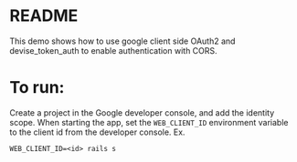 # README

This demo shows how to use google client side OAuth2 and devise_token_auth to enable authentication with CORS.

# To run:
Create a project in the Google developer console, and add the identity scope. When starting the app, set the `WEB_CLIENT_ID` environment variable to the client id from the developer console.
Ex.
```
WEB_CLIENT_ID=<id> rails s
```
